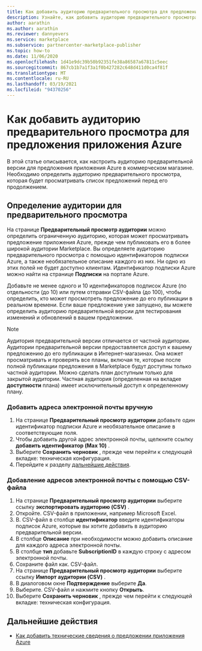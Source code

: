 ```yaml
---
title: Как добавить аудиторию предварительного просмотра для предложения приложения Azure
description: Узнайте, как добавить аудиторию предварительного просмотра для предложения приложения Azure в центре партнеров.
author: aarathin
ms.author: aarathin
ms.reviewer: dannyevers
ms.service: marketplace
ms.subservice: partnercenter-marketplace-publisher
ms.topic: how-to
ms.date: 11/06/2020
ms.openlocfilehash: 1d41e9dc39b50b92351fe38a86587a67811c5eec
ms.sourcegitcommit: 867cb1b7a1f3a1f0b427282c648d411d0ca4f81f
ms.translationtype: MT
ms.contentlocale: ru-RU
ms.lasthandoff: 03/19/2021
ms.locfileid: "94370256"
---
```

# <a name="how-to-add-a-preview-audience-for-your-azure-application-offer"></a>Как добавить аудиторию предварительного просмотра для предложения приложения Azure

В этой статье описывается, как настроить аудиторию предварительной версии для предложения приложения Azure в коммерческом магазине. Необходимо определить аудиторию предварительного просмотра, которая будет просматривать список предложений перед его продолжением.

## <a name="define-a-preview-audience"></a>Определение аудитории для предварительного просмотра

На странице **Предварительный просмотр аудитории** можно определить ограниченную аудиторию, которая может просматривать предложение приложения Azure, прежде чем публиковать его в более широкой аудитории Marketplace. Вы определяете аудиторию предварительного просмотра с помощью идентификаторов подписки Azure, а также необязательное описание каждого из них. Ни одно из этих полей не будет доступно клиентам. Идентификатор подписки Azure можно найти на странице **Подписки** на портале Azure.

Добавьте не менее одного и 10 идентификаторов подписок Azure (по отдельности (до 10) или путем отправки CSV-файла (до 100), чтобы определить, кто может просмотреть предложение до его публикации в реальном времени. Если ваше предложение уже запущено, вы можете определить аудиторию предварительной версии для тестирования изменений и обновлений в вашем предложении.

> [!NOTE]
> Аудитория предварительной версии отличается от частной аудитории. Аудитории предварительной версии предоставляется доступ к вашему предложению до его публикации в Интернет-магазинах. Она может просматривать и проверять все планы, включая те, которые после полной публикации предложения в Marketplace будут доступны только частной аудитории. Можно сделать план доступным только для закрытой аудитории. Частная аудитория (определенная на вкладке **доступности** плана) имеет исключительный доступ к определенному плану.

### <a name="add-email-addresses-manually"></a>Добавить адреса электронной почты вручную

1. На странице **Предварительный просмотр аудитории** добавьте один идентификатор подписки Azure и необязательное описание в соответствующие поля.
1. Чтобы добавить другой адрес электронной почты, щелкните ссылку **добавить идентификатор (Max 10)** .
1. Выберите **Сохранить черновик** , прежде чем перейти к следующей вкладке: техническая конфигурация.
1. Перейдите к разделу [дальнейшие действия](#next-steps).

### <a name="add-email-addresses-using-the-csv-file"></a>Добавление адресов электронной почты с помощью CSV-файла

1. На странице **Предварительный просмотр аудитории** выберите ссылку **экспортировать аудиторию (CSV)** .
1. Откройте. CSV-файл в приложении, например Microsoft Excel.
1. В. CSV-файл в столбце **идентификатор** введите идентификаторы подписок Azure, которые вы хотите добавить в аудиторию предварительной версии.
1. В столбце **Описание** при необходимости можно добавить описание для каждого адреса электронной почты.
1. В столбце **тип** добавьте **SubscriptionID** в каждую строку с адресом электронной почты.
1. Сохраните файл как. CSV-файл.
1. На странице **Предварительный просмотр аудитории** выберите ссылку **Импорт аудитории (CSV)** .
1. В диалоговом окне **Подтверждение** выберите **Да**.
1. Выберите. CSV-файл и нажмите кнопку **Открыть**.
1. Выберите **Сохранить черновик** , прежде чем перейти к следующей вкладке: техническая конфигурация.

## <a name="next-steps"></a>Дальнейшие действия

- [Как добавить технические сведения о предложении приложения Azure](create-new-azure-apps-offer-technical.md)
